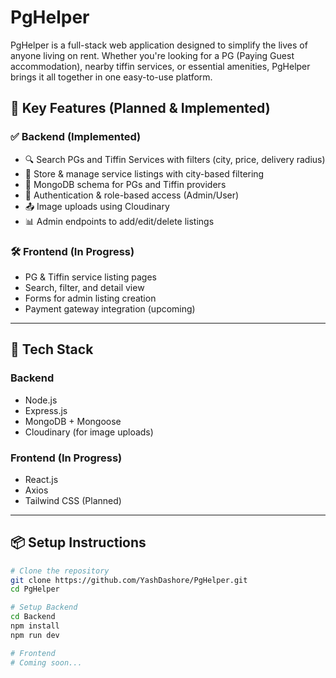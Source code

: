 # PgHelper

PgHelper is a full-stack web application designed to simplify the lives of anyone living on rent. Whether you're looking for a PG (Paying Guest accommodation), nearby tiffin services, or essential amenities, PgHelper brings it all together in one easy-to-use platform.

## 🚀 Key Features (Planned & Implemented)

### ✅ Backend (Implemented)

- 🔍 Search PGs and Tiffin Services with filters (city, price, delivery radius)
- 📌 Store & manage service listings with city-based filtering
- 🧾 MongoDB schema for PGs and Tiffin providers
- 🔐 Authentication & role-based access (Admin/User)
- 📤 Image uploads using Cloudinary
- 📊 Admin endpoints to add/edit/delete listings

### 🛠 Frontend (In Progress)

- PG & Tiffin service listing pages
- Search, filter, and detail view
- Forms for admin listing creation
- Payment gateway integration (upcoming)

---

## 🧰 Tech Stack

### Backend

- Node.js
- Express.js
- MongoDB + Mongoose
- Cloudinary (for image uploads)

### Frontend (In Progress)

- React.js
- Axios
- Tailwind CSS (Planned)

---

## 📦 Setup Instructions

```bash
# Clone the repository
git clone https://github.com/YashDashore/PgHelper.git
cd PgHelper

# Setup Backend
cd Backend
npm install
npm run dev

# Frontend
# Coming soon...
```
